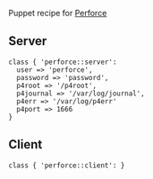 Puppet recipe for [Perforce](http://www.perforce.com/)

## Server 

```puppet
class { 'perforce::server': 
  user => 'perforce',
  password => 'password',
  p4root => '/p4root',
  p4journal => '/var/log/journal',
  p4err => '/var/log/p4err'
  p4port => 1666
}
```

## Client

```puppet
class { 'perforce::client': }
```
